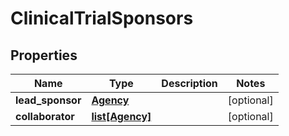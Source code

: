# ClinicalTrialSponsors

## Properties
Name | Type | Description | Notes
------------ | ------------- | ------------- | -------------
**lead_sponsor** | [**Agency**](Agency.md) |  | [optional] 
**collaborator** | [**list[Agency]**](Agency.md) |  | [optional] 



